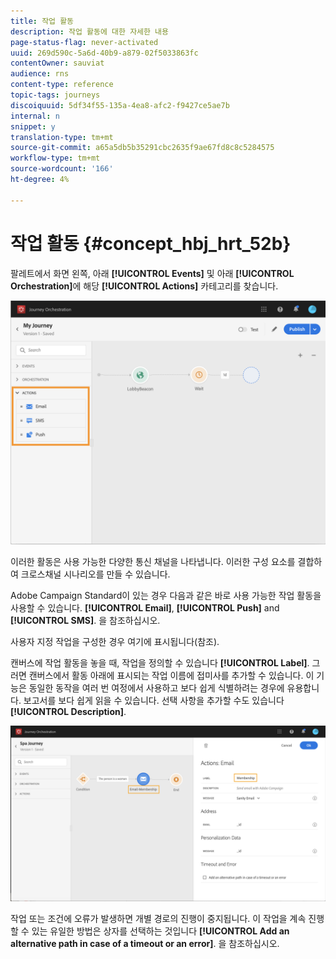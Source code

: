 ```yaml
---
title: 작업 활동
description: 작업 활동에 대한 자세한 내용
page-status-flag: never-activated
uuid: 269d590c-5a6d-40b9-a879-02f5033863fc
contentOwner: sauviat
audience: rns
content-type: reference
topic-tags: journeys
discoiquuid: 5df34f55-135a-4ea8-afc2-f9427ce5ae7b
internal: n
snippet: y
translation-type: tm+mt
source-git-commit: a65a5db5b35291cbc2635f9ae67fd8c8c5284575
workflow-type: tm+mt
source-wordcount: '166'
ht-degree: 4%

---
```



# 작업 활동 {#concept_hbj_hrt_52b}

팔레트에서 화면 왼쪽, 아래 **[!UICONTROL Events]** 및 아래 **[!UICONTROL Orchestration]**&#x200B;에 해당 **[!UICONTROL Actions]** 카테고리를 찾습니다.

![](../assets/journey58.png)

이러한 활동은 사용 가능한 다양한 통신 채널을 나타냅니다. 이러한 구성 요소를 결합하여 크로스채널 시나리오를 만들 수 있습니다.

Adobe Campaign Standard이 있는 경우 다음과 같은 바로 사용 가능한 작업 활동을 사용할 수 있습니다. **[!UICONTROL Email]**, **[!UICONTROL Push]** and **[!UICONTROL SMS]**. [](../building-journeys/using-adobe-campaign-actions.md)을 참조하십시오.

사용자 지정 작업을 구성한 경우 여기에 표시됩니다(참조). [](../building-journeys/using-custom-actions.md)

캔버스에 작업 활동을 놓을 때, 작업을 정의할 수 있습니다 **[!UICONTROL Label]**. 그러면 캔버스에서 활동 아래에 표시되는 작업 이름에 접미사를 추가할 수 있습니다. 이 기능은 동일한 동작을 여러 번 여정에서 사용하고 보다 쉽게 식별하려는 경우에 유용합니다. 보고서를 보다 쉽게 읽을 수 있습니다. 선택 사항을 추가할 수도 있습니다 **[!UICONTROL Description]**.

![](../assets/journey59bis.png)

작업 또는 조건에 오류가 발생하면 개별 경로의 진행이 중지됩니다. 이 작업을 계속 진행할 수 있는 유일한 방법은 상자를 선택하는 것입니다 **[!UICONTROL Add an alternative path in case of a timeout or an error]**. [](../building-journeys/using-the-journey-designer.md#paths)을 참조하십시오.

